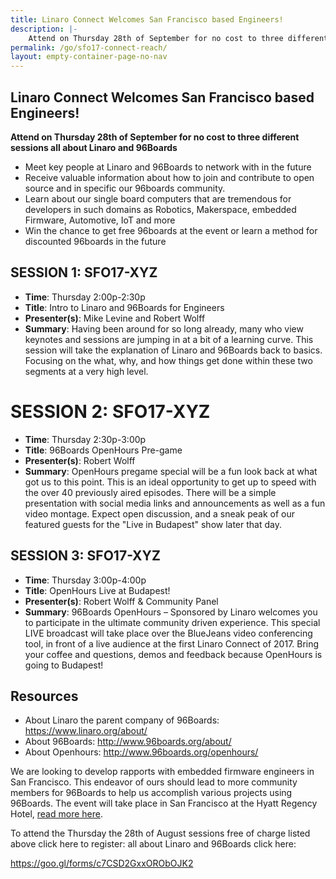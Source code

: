 ```yaml
---
title: Linaro Connect Welcomes San Francisco based Engineers!
description: |-
    Attend on Thursday 28th of September for no cost to three different sessions all about Linaro and 96Boards
permalink: /go/sfo17-connect-reach/
layout: empty-container-page-no-nav
---
```

## Linaro Connect Welcomes San Francisco based Engineers!

**Attend on Thursday 28th of September for no cost to three different sessions all about Linaro and 96Boards**

- Meet key people at Linaro and 96Boards to network with in the future
- Receive valuable information about how to join and contribute to open source and in specific our 96boards community. 
- Learn about our single board computers that are tremendous for developers in such domains as Robotics, Makerspace, embedded Firmware, Automotive, IoT and more 
- Win the chance to get free 96boards at the event or learn a method for discounted 96boards in the future

## SESSION 1: SFO17-XYZ

- **Time**: Thursday 2:00p-2:30p
- **Title**: Intro to Linaro and 96Boards for Engineers
- **Presenter(s)**: Mike Levine and Robert Wolff
- **Summary**: Having been around for so long already, many who view keynotes and sessions are jumping in at a bit of a learning curve. This session will take the explanation of Linaro and 96Boards back to basics. Focusing on the what, why, and how things get done within these two segments at a very high level.

# SESSION 2: SFO17-XYZ

- **Time**: Thursday 2:30p-3:00p
- **Title**: 96Boards OpenHours Pre-game
- **Presenter(s)**: Robert Wolff
- **Summary**: OpenHours pregame special will be a fun look back at what got us to this point. This is an ideal opportunity to get up to speed with the over 40 previously aired episodes. There will be a simple presentation with social media links and announcements as well as a fun video montage. Expect open discussion, and a sneak peak of our featured guests for the "Live in Budapest" show later that day.

## SESSION 3: SFO17-XYZ

- **Time**: Thursday 3:00p-4:00p
- **Title**: OpenHours Live at Budapest!
- **Presenter(s)**: Robert Wolff & Community Panel
- **Summary**: 96Boards OpenHours – Sponsored by Linaro welcomes you to participate in the ultimate community driven experience. This special LIVE broadcast will take place over the BlueJeans video conferencing tool, in front of a live audience at the first Linaro Connect of 2017. Bring your coffee and questions, demos and feedback because OpenHours is going to Budapest!

## Resources

- About Linaro the parent company of 96Boards:  https://www.linaro.org/about/
- About 96Boards: http://www.96boards.org/about/
- About Openhours:  http://www.96boards.org/openhours/

We are looking to develop rapports with embedded firmware engineers in San Francisco. This endeavor of ours should lead to more community members for 96Boards to help us accomplish various projects using 96Boards. The event will take place in San Francisco at the Hyatt Regency Hotel, [read more here](http://connect.linaro.org/).

To attend the Thursday the 28th of August sessions free of charge listed above click here to register:  all about Linaro and 96Boards click here: 


https://goo.gl/forms/c7CSD2GxxORObOJK2